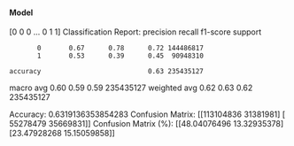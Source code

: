 #### Model
[0 0 0 ... 0 1 1]
Classification Report:
              precision    recall  f1-score   support

           0       0.67      0.78      0.72 144486817
           1       0.53      0.39      0.45  90948310

    accuracy                           0.63 235435127
   macro avg       0.60      0.59      0.59 235435127
weighted avg       0.62      0.63      0.62 235435127

Accuracy: 0.6319136353854283
Confusion Matrix:
[[113104836  31381981]
 [ 55278479  35669831]]
Confusion Matrix (%):
[[48.04076496 13.32935378]
 [23.47928268 15.15059858]]
